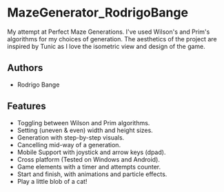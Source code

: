 # MazeGenerator_RodrigoBange

My attempt at Perfect Maze Generations. I've used Wilson's and Prim's algorithms for my choices of generation. 
The aesthetics of the project are inspired by Tunic as I love the isometric view and design of the game.

## Authors

- Rodrigo Bange


## Features

- Toggling between Wilson and Prim algorithms.
- Setting (uneven & even) width and height sizes.
- Generation with step-by-step visuals.
- Cancelling mid-way of a generation.
- Mobile Support with joystick and arrow keys (dpad).
- Cross platform (Tested on Windows and Android).
- Game elements with a timer and attempts counter.
- Start and finish, with animations and particle effects.
- Play a little blob of a cat!
